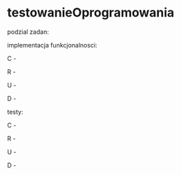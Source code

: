 # testowanieOprogramowania

podzial zadan:

implementacja funkcjonalnosci:

C -

R -

U -

D -

testy:

C -

R -

U -

D -
